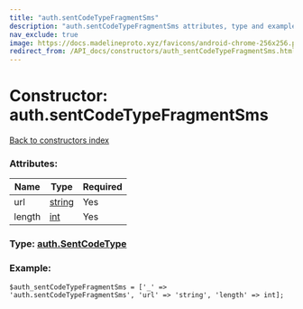 ```yaml
---
title: "auth.sentCodeTypeFragmentSms"
description: "auth.sentCodeTypeFragmentSms attributes, type and example"
nav_exclude: true
image: https://docs.madelineproto.xyz/favicons/android-chrome-256x256.png
redirect_from: /API_docs/constructors/auth_sentCodeTypeFragmentSms.html
---
```

# Constructor: auth.sentCodeTypeFragmentSms  
[Back to constructors index](/API_docs/constructors/index.html)



### Attributes:

| Name     |    Type       | Required |
|----------|---------------|----------|
|url|[string](/API_docs/types/string.html) | Yes|
|length|[int](/API_docs/types/int.html) | Yes|



### Type: [auth.SentCodeType](/API_docs/types/auth.SentCodeType.html)


### Example:

```
$auth_sentCodeTypeFragmentSms = ['_' => 'auth.sentCodeTypeFragmentSms', 'url' => 'string', 'length' => int];
```  
